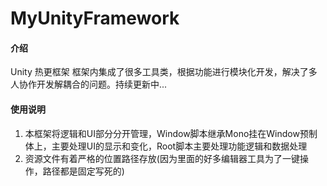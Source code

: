 # MyUnityFramework

#### 介绍
Unity 热更框架
框架内集成了很多工具类，根据功能进行模块化开发，解决了多人协作开发解耦合的问题。持续更新中...

#### 使用说明

1.  本框架将逻辑和UI部分分开管理，Window脚本继承Mono挂在Window预制体上，主要处理UI的显示和变化，Root脚本主要处理功能逻辑和数据处理
2.  资源文件有着严格的位置路径存放(因为里面的好多编辑器工具为了一键操作，路径都是固定写死的)